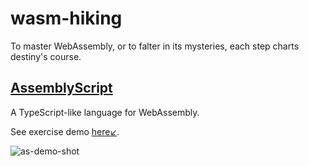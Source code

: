 # wasm-hiking
To master WebAssembly, or to falter in its mysteries, each step charts destiny's course.

## [AssemblyScript](https://www.assemblyscript.org/)
A TypeScript-like language for WebAssembly.

See exercise demo [here↙](/as-demo/).

![as-demo-shot](./as-demo/screenshot.gif)
